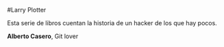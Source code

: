 #Larry Plotter

Esta serie de libros cuentan la historia de un hacker de los que hay pocos.


**Alberto Casero**, Git lover


